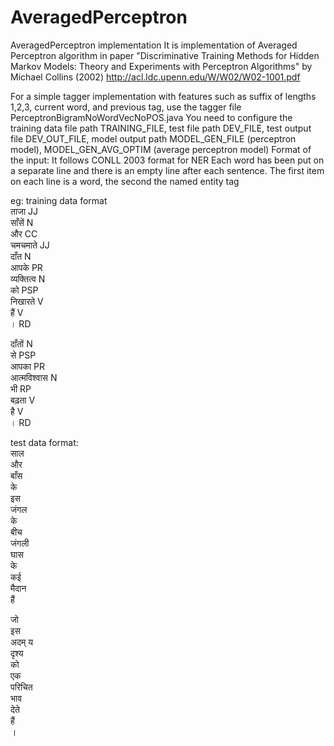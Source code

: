 AveragedPerceptron
==================

AveragedPerceptron implementation
It is implementation of Averaged Perceptron algorithm in paper "Discriminative Training Methods for Hidden Markov Models: Theory and Experiments with Perceptron Algorithms"
by Michael Collins (2002)
http://acl.ldc.upenn.edu/W/W02/W02-1001.pdf

For a simple tagger implementation with features such as suffix of lengths 1,2,3, current word, and previous tag, use the tagger file PerceptronBigramNoWordVecNoPOS.java
You need to configure the training data file path TRAINING_FILE, test file path DEV_FILE, test output file DEV_OUT_FILE, model output path MODEL_GEN_FILE (perceptron model), MODEL_GEN_AVG_OPTIM (average perceptron model)
Format of the input: 
It follows CONLL 2003 format for NER
Each word has been put on a separate line and there is an empty line after each sentence. The first item on each line is a word, the second the named entity tag

eg: training data format  
ताजा	JJ  
साँसें	N  
और	CC  
चमचमाते	JJ  
दाँत	N  
आपके	PR  
व्यक्तित्व	N  
को	PSP  
निखारते	V  
हैं	V  
।	RD  
  
दाँतों	N  
से	PSP  
आपका	PR  
आत्मविश्वास	N  
भी	RP  
बढ़ता	V  
है	V  
।	RD  

test data format:  
साल  
और  
बाँस  
के  
इस  
जंगल  
के  
बीच  
जंगली  
घास  
के  
कई  
मैदान  
हैं  
  
जो  
इस  
अदम् य  
दृश्य  
को  
एक  
परिचित  
भाव  
देते  
हैं  
।  
  


